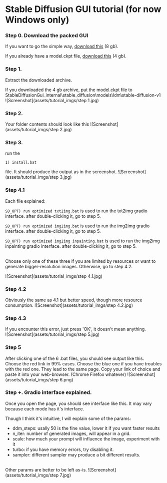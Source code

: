 # Stable Diffusion GUI tutorial (for now Windows only)
### Step 0. Download the packed GUI
If you want to go the simple way, 
[download this](https://drive.google.com/file/d/1-lgl034ZM2vSlQVXZnPrbzgAdZEw-_zm/view?usp=sharing) (8 gb).<br>

If you already have a model.ckpt file,
[download this](https://drive.google.com/file/d/17gvlnNMzzuSrYQCDYBhvE_s5Shzq-WML/view?usp=sharing) (4 gb).
### Step 1. 
Extract the downloaded archive.

If you downloaded the 4 gb archive, put the model.ckpt file to StableDiffusionGui\_internal\stable_diffusion\models\ldm\stable-diffusion-v1
![Screenshot](assets/tutorial_imgs/step 1.jpg)
### Step 2. 
Your folder contents should look like this
![Screenshot](assets/tutorial_imgs/step 2.jpg)
### Step 3. 
run the 
```
1) install.bat
```
file. It should produce the output as in the screenshot.
![Screenshot](assets/tutorial_imgs/step 3.jpg)
### Step 4.1
Each file explained:

``` SD_OPT) run optimized txt2img.bat ``` is used to run the txt2img gradio interface. after double-clicking it, go to step 5.

```SD_OPT) run optimized img2img.bat``` is used to run the img2img gradio interface. after double-clicking it, go to step 5.

```SD_OPT) run optimized img2img inpainting.bat``` is used to run the img2img inpainting gradio interface. after double-clicking it, go to step 5.

<br> Choose only one of these three if you are limited by resources or want to generate bigger-resolution images. Otherwise, go to step 4.2.

![Screenshot](assets/tutorial_imgs/step 4.1.jpg)
### Step 4.2
Obviously the same as 4.1 but better speed, though more resource consumption.
![Screenshot](assets/tutorial_imgs/step 4.2.jpg)
### Step 4.3
If you encounter this error, just press 'OK', it doesn't mean anything.<br>
![Screenshot](assets/tutorial_imgs/step 5.jpg)
### Step 5
After clicking one of the 6 .bat files, you should see output like this.
<br>
Choose the red link in 99% cases.
Choose the blue one if you have troubles with the red one. They  lead to the same page.
Copy your link of choice and paste it into your web-browser. (Chrome Firefox whatever)
![Screenshot](assets/tutorial_imgs/step 6.png)
### Step +. Gradio interface explained.
Once you open the page, you should see interface like this. It may vary because each mode has it's interface. 

Though I think it's intuitive, I will explain some of the params:
- ddm_steps: usally 50 is the fine value, lower it if you want faster results
- n_iter: number of generated images, will appear in a grid.
- scale: how much your prompt will influence the image, experiment with it
- turbo: if you have memory errors, try disabling it.
- sampler: different sampler may produce a bit different results.
<br>
Other params are better to be left as-is.
![Screenshot](assets/tutorial_imgs/step 7.jpg)